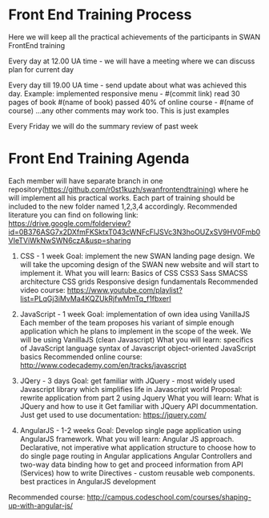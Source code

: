 # Front End Training Process
Here we will keep all the practical achievements of the participants in SWAN FrontEnd training

Every day at 12.00 UA time - we will have a meeting where we can discuss plan for current day

Every day till 19.00 UA time - send update about what was achieved this day.
Example:
implemented responsive menu - #(commit link)
read 30 pages of book #(name of book)
passed 40% of online course - #(name of course)
...any other comments may work too. This is just examples

Every Friday we will do the summary review of past week

# Front End Training Agenda
Each member will have separate branch in one repository(https://github.com/r0st1kuzh/swanfrontendtraining) where he will implement all his practical works. 
Each part of training should be included to the new folder named 1,2,3,4 accordingly.
Recommended literature you can find on following link: https://drive.google.com/folderview?id=0B376ASG7x2DXfmFKSktxT043cWNFcFlJSVc3N3hoOUZxSV9HV0Fmb0VIeTViWkNwSWN6czA&usp=sharing

1) CSS - 1 week
Goal: implement the new SWAN landing page design. 
We will take the upcoming design of the SWAN new website and will start to implement it.
What you will learn:
Basics of CSS
CSS3
Sass
SMACSS architecture
CSS grids
Responsive design fundamentals
Recommended video course:
https://www.youtube.com/playlist?list=PLqGj3iMvMa4KQZUkRjfwMmTq_f1fbxerI


2) JavaScript - 1 week
Goal:  implementation of own idea using VanillaJS 
Each member of the team proposes his variant of simple enough application which he plans to implement in the scope of the week. We will be using VanillaJS (clean Javascript)
What you will learn:
specifics of JavaScript language
syntax of Javascript
object-oriented JavaScript basics
Recommended online course:
http://www.codecademy.com/en/tracks/javascript

3) JQery - 3 days
Goal: get familiar with JQuery - most widely used Javascript library which simplifies life in Javascript world
Proposal: rewrite application from part 2 using Jquery 
What you will learn:
What is JQuery and how to use it
Get familiar with JQuery API docummentation. 
Just get used to use documentation: https://jquery.com/

4) AngularJS - 1-2 weeks
Goal: Develop single page application using AngularJS framework.
What you will learn:
Angular JS approach. Declarative, not imperative
what application structure to choose
how to do single page routing in Angular applications 
Angular Controllers and two-way data binding
how to get and proceed information from API (Services)
how to write Directives - custom reusable web components.
best practices in AngularJS development

Recommended course:
http://campus.codeschool.com/courses/shaping-up-with-angular-js/


